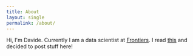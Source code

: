 ```yaml
---
title: About
layout: single
permalink: /about/
---
```


Hi, I'm Davide. Currently I am a data scientist at [Frontiers](https://www.frontiersin.org).
I read [this](https://medium.com/@racheltho/why-you-yes-you-should-blog-7d2544ac1045) and decided to post stuff here!
